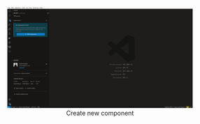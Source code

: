 <figure align="center">
  <img alt="All Open Sidebar Views" src="./images/CreateComponent.gif">
  <figcaption>Create new component</figcaption>
</figure>